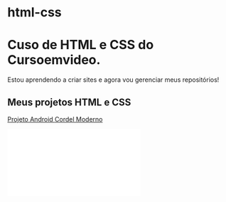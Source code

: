 # html-css
 <h1>Cuso de HTML e CSS do Cursoemvideo.</h1>
<p>
    Estou aprendendo a criar sites e agora vou gerenciar meus repositórios!
</p>
<h2>Meus projetos HTML e CSS</h2>

<a href="https://juan-rengel.github.io/projeto-android/">Projeto Android
</a>
<a href="https://juan-rengel.github.io/cordel-moderno/">Cordel Moderno
</a>
 <iframe name="JR" src="iframe-readme.html"frameborder="0">

 </iframe>